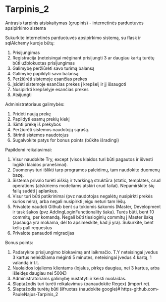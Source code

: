 # Tarpinis_2
Antrasis tarpinis atsiskaitymas (grupinis) - internetinės parduotuvės apsipirkimo sistema

Sukurkite internetinės parduotuvės apsipirkimo sistemą, su flask  ir sqlAlchemy kuroje būtų:
1. Prisijungimas
2. Registracija (neteisingai mėginant prisijungti 3 ar daugiau kartų turėtų būti užblokuotas prisijungimas
3. Galimybę peržiūrėti savo turimą balansą
4. Galimybę papildyti savo balansą
5. Peržiūrėti sistemoje esančias prekes
6. Įsidėti sistemoje esančias prekes į krepšelį ir jį išsaugoti
7. Nusipirkti krepšelyje esančias prekes
8. Atsijungti

Administratoriaus galimybės:
1. Pridėti naują prekę 
2. Papildyti esamų prekių kiekį
3. Išimti prekę iš prekybos 
4. Peržiūrėti sistemos naudotojų sąrašą.
5. Ištrinti sistemos naudotojus
6. Sugalvokite patys for bonus points (būkite išradingi)

Papildomi reikalavimai:
1. Visur naudokite Try, except (visos klaidos turi būti pagautos ir išvesti logiški klaidos pranešimai).
2. Duomenys turi išlikti tarp programos paleidimų, tam naudokite duomenų bazę.
3. Sistema privalo turėti aiškią ir tvarkingą struktūra (static, templates, crud operations (atskiriems modeliams atskiri crud failai). Nepamirškite šių failų sudėti į aplankus.
4. Visur turi būti patikrinimai (pvz naudotojas negalėtų nusipirkti prekės kurios nėra), arba negali nusipirkti jeigu neturi tam lėšų.
5. Privalote naudoti Github bent su tokiomis šakomis (Master, Development ir task šakos (pvz AddingLoginFunctionality šaka). Turės būti, bent 10 commitų, per komandą. Negali būti tiesioginių commitų į Master šaką (apsauga yra mokama, dėl to apsimeskite, kad ji yra). Sukurkite, bent kelis pull requestus
6. Privalote panaudoti migracijas

Bonus points:
1. Padarykite prisijungimo blokavimą ant laikmačio. T.Y neteisingai įvedus 3 kartus neleidžiama mėginti 5 minutes, neteisingai įvedus 4 kartą, 1 valandą ir t.t.
2. Nuolaidos lojaliems klientams (lojalus, pirkęs daugiau, nei 3 kartus, arba išleidęs daugiau nei 500€)
3. Administratoriams galimybę nustatyti ir keisti nuolaidas.
4. Slaptažodis turi turėti reikalavimus (panaudokite Regex) (import re).
5. Slaptažodis turėtų būti šifruotas (naudokite google)#   h t t p s - g i t h u b . c o m - P a u l e N a j u s - T a r p i n i s _ 2  
 